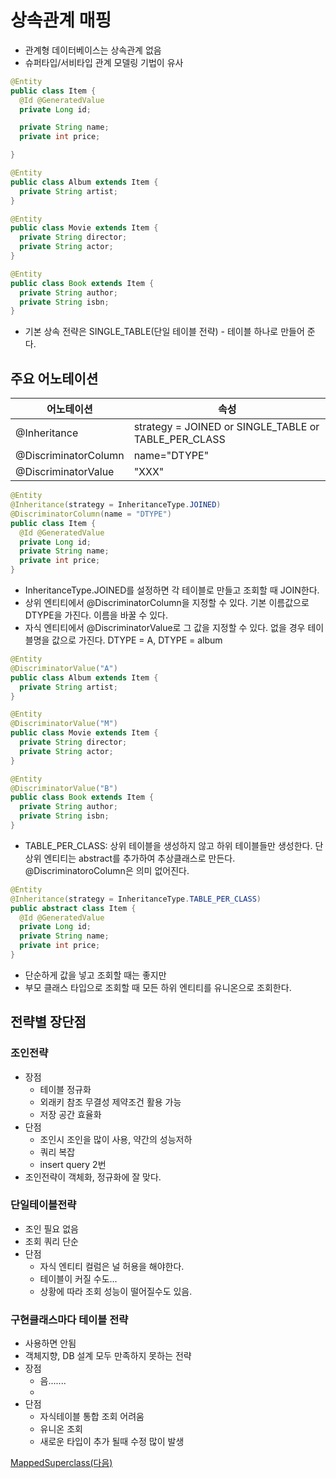 # 상속관계 매핑
- 관계형 데이터베이스는 상속관계 없음
- 슈퍼타입/서비타입 관계 모델링 기법이 유사

```java
@Entity
public class Item {
  @Id @GeneratedValue
  private Long id;

  private String name;
  private int price;

}

@Entity
public class Album extends Item {
  private String artist;
}

@Entity
public class Movie extends Item {
  private String director;
  private String actor;
}

@Entity
public class Book extends Item {
  private String author;
  private String isbn;
}
```
- 기본 상속 전략은 SINGLE_TABLE(단일 테이블 전략) - 테이블 하나로 만들어 준다.

## 주요 어노테이션

어노테이션|속성
----------|----
@Inheritance|strategy = JOINED or SINGLE_TABLE or TABLE_PER_CLASS
@DiscriminatorColumn|name="DTYPE"
@DiscriminatorValue| "XXX"

```java
@Entity
@Inheritance(strategy = InheritanceType.JOINED)
@DiscriminatorColumn(name = "DTYPE")
public class Item {
  @Id @GeneratedValue
  private Long id;
  private String name;
  private int price;
}
```
- InheritanceType.JOINED를 설정하면 각 테이블로 만들고 조회할 때 JOIN한다.
- 상위 엔티티에서 @DiscriminatorColumn을 지정할 수 있다. 기본 이름값으로 DTYPE을 가진다. 이름을 바꿀 수 있다.
- 자식 엔티티에서 @DiscriminatorValue로 그 값을 지정할 수 있다. 없을 경우 테이블명을 값으로 가진다. DTYPE = A, DTYPE = album
```java
@Entity
@DiscriminatorValue("A")
public class Album extends Item {
  private String artist;
}

@Entity
@DiscriminatorValue("M")
public class Movie extends Item {
  private String director;
  private String actor;
}

@Entity
@DiscriminatorValue("B")
public class Book extends Item {
  private String author;
  private String isbn;
}
```

- TABLE_PER_CLASS: 상위 테이블을 생성하지 않고 하위 테이블들만 생성한다. 단 상위 엔티티는 abstract를 추가하여 추상클래스로 만든다. @DiscriminatoroColumn은 의미 없어진다.
```java
@Entity
@Inheritance(strategy = InheritanceType.TABLE_PER_CLASS)
public abstract class Item {
  @Id @GeneratedValue
  private Long id;
  private String name;
  private int price;
}
```
- 단순하게 값을 넣고 조회할 때는 좋지만
- 부모 클래스 타입으로 조회할 때 모든 하위 엔티티를 유니온으로 조회한다.

## 전략별 장단점
### 조인전략
- 장점
  - 테이블 정규화
  - 외래키 참조 무결성 제약조건 활용 가능
  - 저장 공간 효율화
- 단점
  - 조인시 조인을 많이 사용, 약간의 성능저하
  - 쿼리 복잡
  - insert query 2번
- 조인전략이 객체화, 정규화에 잘 맞다.

### 단일테이블전략
- 조인 필요 없음
- 조회 쿼리 단순
- 단점
  - 자식 엔티티 컬럼은 널 허용을 해야한다.
  - 테이블이 커질 수도...
  - 상황에 따라 조회 성능이 떨어질수도 있음.

### 구현클래스마다 테이블 전략
- 사용하면 안됨
- 객체지향, DB 설계 모두 만족하지 못하는 전략
- 장점
  - 음.......
  - 
- 단점
  - 자식테이블 통합 조회 어려움
  - 유니온 조회
  - 새로운 타입이 추가 될때 수정 많이 발생


[MappedSuperclass(다음)](./mappedsuperclass.md)
